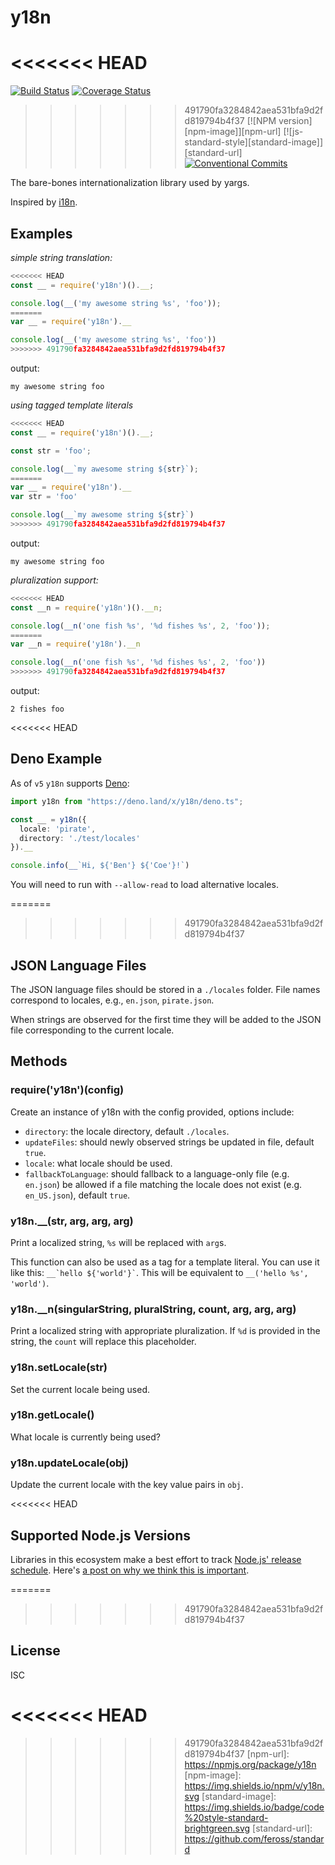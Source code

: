 # y18n

<<<<<<< HEAD
=======
[![Build Status][travis-image]][travis-url]
[![Coverage Status][coveralls-image]][coveralls-url]
>>>>>>> 491790fa3284842aea531bfa9d2fd819794b4f37
[![NPM version][npm-image]][npm-url]
[![js-standard-style][standard-image]][standard-url]
[![Conventional Commits](https://img.shields.io/badge/Conventional%20Commits-1.0.0-yellow.svg)](https://conventionalcommits.org)

The bare-bones internationalization library used by yargs.

Inspired by [i18n](https://www.npmjs.com/package/i18n).

## Examples

_simple string translation:_

```js
<<<<<<< HEAD
const __ = require('y18n')().__;

console.log(__('my awesome string %s', 'foo'));
=======
var __ = require('y18n').__

console.log(__('my awesome string %s', 'foo'))
>>>>>>> 491790fa3284842aea531bfa9d2fd819794b4f37
```

output:

`my awesome string foo`

_using tagged template literals_

```js
<<<<<<< HEAD
const __ = require('y18n')().__;

const str = 'foo';

console.log(__`my awesome string ${str}`);
=======
var __ = require('y18n').__
var str = 'foo'

console.log(__`my awesome string ${str}`)
>>>>>>> 491790fa3284842aea531bfa9d2fd819794b4f37
```

output:

`my awesome string foo`

_pluralization support:_

```js
<<<<<<< HEAD
const __n = require('y18n')().__n;

console.log(__n('one fish %s', '%d fishes %s', 2, 'foo'));
=======
var __n = require('y18n').__n

console.log(__n('one fish %s', '%d fishes %s', 2, 'foo'))
>>>>>>> 491790fa3284842aea531bfa9d2fd819794b4f37
```

output:

`2 fishes foo`

<<<<<<< HEAD
## Deno Example

As of `v5` `y18n` supports [Deno](https://github.com/denoland/deno):

```typescript
import y18n from "https://deno.land/x/y18n/deno.ts";

const __ = y18n({
  locale: 'pirate',
  directory: './test/locales'
}).__

console.info(__`Hi, ${'Ben'} ${'Coe'}!`)
```

You will need to run with `--allow-read` to load alternative locales.

=======
>>>>>>> 491790fa3284842aea531bfa9d2fd819794b4f37
## JSON Language Files

The JSON language files should be stored in a `./locales` folder.
File names correspond to locales, e.g., `en.json`, `pirate.json`.

When strings are observed for the first time they will be
added to the JSON file corresponding to the current locale.

## Methods

### require('y18n')(config)

Create an instance of y18n with the config provided, options include:

* `directory`: the locale directory, default `./locales`.
* `updateFiles`: should newly observed strings be updated in file, default `true`.
* `locale`: what locale should be used.
* `fallbackToLanguage`: should fallback to a language-only file (e.g. `en.json`)
  be allowed if a file matching the locale does not exist (e.g. `en_US.json`),
  default `true`.

### y18n.\_\_(str, arg, arg, arg)

Print a localized string, `%s` will be replaced with `arg`s.

This function can also be used as a tag for a template literal. You can use it
like this: <code>__&#96;hello ${'world'}&#96;</code>. This will be equivalent to
`__('hello %s', 'world')`.

### y18n.\_\_n(singularString, pluralString, count, arg, arg, arg)

Print a localized string with appropriate pluralization. If `%d` is provided
in the string, the `count` will replace this placeholder.

### y18n.setLocale(str)

Set the current locale being used.

### y18n.getLocale()

What locale is currently being used?

### y18n.updateLocale(obj)

Update the current locale with the key value pairs in `obj`.

<<<<<<< HEAD
## Supported Node.js Versions

Libraries in this ecosystem make a best effort to track
[Node.js' release schedule](https://nodejs.org/en/about/releases/). Here's [a
post on why we think this is important](https://medium.com/the-node-js-collection/maintainers-should-consider-following-node-js-release-schedule-ab08ed4de71a).

=======
>>>>>>> 491790fa3284842aea531bfa9d2fd819794b4f37
## License

ISC

<<<<<<< HEAD
=======
[travis-url]: https://travis-ci.org/yargs/y18n
[travis-image]: https://img.shields.io/travis/yargs/y18n.svg
[coveralls-url]: https://coveralls.io/github/yargs/y18n
[coveralls-image]: https://img.shields.io/coveralls/yargs/y18n.svg
>>>>>>> 491790fa3284842aea531bfa9d2fd819794b4f37
[npm-url]: https://npmjs.org/package/y18n
[npm-image]: https://img.shields.io/npm/v/y18n.svg
[standard-image]: https://img.shields.io/badge/code%20style-standard-brightgreen.svg
[standard-url]: https://github.com/feross/standard
